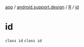 [app](../../../index.md) / [android.support.design](../../index.md) / [R](../index.md) / [id](./index.md)

# id

`class id`
`class id`